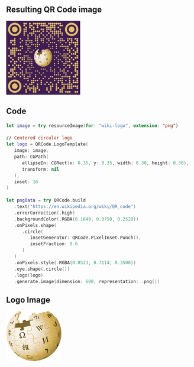 ## Resulting QR Code image

<a href="wiki.png">
   <img src="wiki.png" width="200" />
</a>

## Code

```swift
let image = try resourceImage(for: "wiki-logo", extension: "png")

// Centered circular logo
let logo = QRCode.LogoTemplate(
   image: image,
   path: CGPath(
      ellipseIn: CGRect(x: 0.35, y: 0.35, width: 0.30, height: 0.30),
      transform: nil
   ),
   inset: 16
)

let pngData = try QRCode.build
   .text("https://en.wikipedia.org/wiki/QR_code")
   .errorCorrection(.high)
   .backgroundColor(.RGBA(0.1849, 0.0750, 0.2520))
   .onPixels.shape(
      .circle(
         insetGenerator: QRCode.PixelInset.Punch(),
         insetFraction: 0.6
      )
   )
   .onPixels.style(.RGBA(0.8523, 0.7114, 0.3508))
   .eye.shape(.circle())
   .logo(logo)
   .generate.image(dimension: 600, representation: .png())
```

## Logo Image

<img src="../../Tests/QRCodeTests/Resources/wiki-logo.png" width="150"/>

